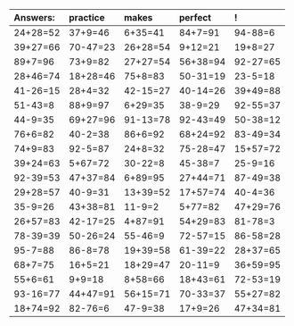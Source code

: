| Answers: | practice | makes | perfect | ! |
| :--- | :--- | :--- | :--- | :--- |
| 24+28=52 | 37+9=46 | 6+35=41 | 84+7=91 | 94-88=6 | 
| 39+27=66 | 70-47=23 | 26+28=54 | 9+12=21 | 19+8=27 | 
| 89+7=96 | 73+9=82 | 27+27=54 | 56+38=94 | 92-27=65 | 
| 28+46=74 | 18+28=46 | 75+8=83 | 50-31=19 | 23-5=18 | 
| 41-26=15 | 28+4=32 | 42-15=27 | 40-14=26 | 39+49=88 | 
| 51-43=8 | 88+9=97 | 6+29=35 | 38-9=29 | 92-55=37 | 
| 44-9=35 | 69+27=96 | 91-13=78 | 92-43=49 | 50-38=12 | 
| 76+6=82 | 40-2=38 | 86+6=92 | 68+24=92 | 83-49=34 | 
| 74+9=83 | 92-5=87 | 24+8=32 | 75-28=47 | 15+57=72 | 
| 39+24=63 | 5+67=72 | 30-22=8 | 45-38=7 | 25-9=16 | 
| 92-39=53 | 47+37=84 | 6+89=95 | 27+44=71 | 87-49=38 | 
| 29+28=57 | 40-9=31 | 13+39=52 | 17+57=74 | 40-4=36 | 
| 35-9=26 | 43+38=81 | 11-9=2 | 5+77=82 | 47+29=76 | 
| 26+57=83 | 42-17=25 | 4+87=91 | 54+29=83 | 81-78=3 | 
| 78-39=39 | 50-26=24 | 55-46=9 | 72-57=15 | 86-58=28 | 
| 95-7=88 | 86-8=78 | 19+39=58 | 61-39=22 | 28+37=65 | 
| 68+7=75 | 16+5=21 | 18+29=47 | 20-11=9 | 36+59=95 | 
| 55+6=61 | 9+9=18 | 8+58=66 | 18+43=61 | 72-53=19 | 
| 93-16=77 | 44+47=91 | 56+15=71 | 70-33=37 | 55+27=82 | 
| 18+74=92 | 82-76=6 | 47-9=38 | 17+9=26 | 47+34=81 | 
